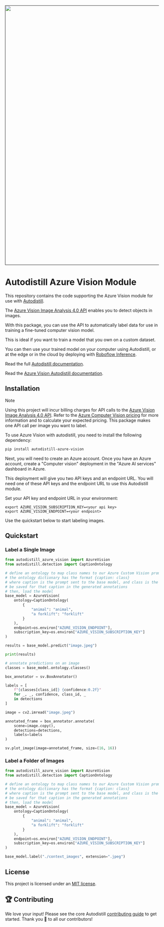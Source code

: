 <div align="center">
  <p>
    <a align="center" href="" target="_blank">
      <img
        width="850"
        src="https://media.roboflow.com/open-source/autodistill/autodistill-banner.png"
      >
    </a>
  </p>
</div>

# Autodistill Azure Vision Module

This repository contains the code supporting the Azure Vision module for use with [Autodistill](https://github.com/autodistill/autodistill).

The [Azure Vision Image Analysis 4.0 API](https://learn.microsoft.com/en-us/azure/ai-services/computer-vision/how-to/call-analyze-image-40?tabs=csharp&pivots=programming-language-rest-api) enables you to detect objects in images.

With this package, you can use the API to automatically label data for use in training a fine-tuned computer vision model.

This is ideal if you want to train a model that you own on a custom dataset.

You can then use your trained model on your computer using Autodistill, or at the edge or in the cloud by deploying with [Roboflow Inference](https://inference.roboflow.com).

Read the full [Autodistill documentation](https://autodistill.github.io/autodistill/).

Read the [Azure Vision Autodistill documentation](https://autodistill.github.io/autodistill/base_models/azure_vision/).

## Installation

> [!NOTE]  
> Using this project will incur billing charges for API calls to the [Azure Vision Image Analysis 4.0 API](https://learn.microsoft.com/en-us/azure/ai-services/computer-vision/how-to/call-analyze-image-40?tabs=csharp&pivots=programming-language-rest-api).
> Refer to the [Azure Computer Vision pricing](https://azure.microsoft.com/en-gb/pricing/details/cognitive-services/computer-vision/) for more information and to calculate your expected pricing. This package makes one API call per image you want to label.

To use Azure Vision with autodistill, you need to install the following dependency:

```bash
pip install autodistill-azure-vision
```

Next, you will need to create an Azure account. Once you have an Azure account, create a "Computer vision" deployment in the "Azure AI services" dashboard in Azure.

This deployment will give you two API keys and an endpoint URL. You will need one of these API keys and the endpoint URL to use this Autodistill module.

Set your API key and endpoint URL in your environment:

```
export AZURE_VISION_SUBSCRIPTION_KEY=<your api key>
export AZURE_VISION_ENDPOINT=<your endpoint>
```

Use the quickstart below to start labeling images.

## Quickstart

### Label a Single Image

```python
from autodistill_azure_vision import AzureVision
from autodistill.detection import CaptionOntology

# define an ontology to map class names to our Azure Custom Vision prompt
# the ontology dictionary has the format {caption: class}
# where caption is the prompt sent to the base model, and class is the label that will
# be saved for that caption in the generated annotations
# then, load the model
base_model = AzureVision(
    ontology=CaptionOntology(
        {
            "animal": "animal",
            "a forklift": "forklift"
        }
    ),
    endpoint=os.environ["AZURE_VISION_ENDPOINT"],
    subscription_key=os.environ["AZURE_VISION_SUBSCRIPTION_KEY"]
)

results = base_model.predict("image.jpeg")

print(results)

# annotate predictions on an image
classes = base_model.ontology.classes()

box_annotator = sv.BoxAnnotator()

labels = [
	f"{classes[class_id]} {confidence:0.2f}"
	for _, _, confidence, class_id, _
	in detections
]

image = cv2.imread("image.jpeg")

annotated_frame = box_annotator.annotate(
	scene=image.copy(),
	detections=detections,
	labels=labels
)

sv.plot_image(image=annotated_frame, size=(16, 16))
```

### Label a Folder of Images


```python
from autodistill_azure_vision import AzureVision
from autodistill.detection import CaptionOntology

# define an ontology to map class names to our Azure Custom Vision prompt
# the ontology dictionary has the format {caption: class}
# where caption is the prompt sent to the base model, and class is the label that will
# be saved for that caption in the generated annotations
# then, load the model
base_model = AzureVision(
    ontology=CaptionOntology(
        {
            "animal": "animal",
            "a forklift": "forklift"
        }
    ),
    endpoint=os.environ["AZURE_VISION_ENDPOINT"],
    subscription_key=os.environ["AZURE_VISION_SUBSCRIPTION_KEY"]
)

base_model.label("./context_images", extension=".jpeg")
```

## License

This project is licensed under an [MIT license](LICENSE).

## 🏆 Contributing

We love your input! Please see the core Autodistill [contributing guide](https://github.com/autodistill/autodistill/blob/main/CONTRIBUTING.md) to get started. Thank you 🙏 to all our contributors!